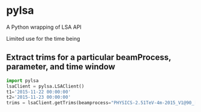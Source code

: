 # pylsa
A Python wrapping of LSA API

Limited use for the time being

## Extract trims for a particular beamProcess, parameter, and time window
```python
import pylsa
lsaClient = pylsa.LSAClient()
t1='2015-11-22 00:00:00'
t2='2015-11-23 00:00:00'
trims = lsaClient.getTrims(beamprocess="PHYSICS-2.51TeV-4m-2015_V1@90_[END]", parameter="LHCBEAM2/IP1_SEPSCAN_Y_MM", start=t1, end=t2)
```
